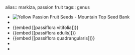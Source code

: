 alias:: markiza, passion fruit
tags:: genus

- ![Yellow Passion Fruit Seeds - Mountain Top Seed Bank](https://mtseedbank.in/wp-content/uploads/2021/04/passion_fruit_seeds_image_1.jpg)
-
- {{embed [[passiflora vitifolia]]}}
- {{embed [[passiflora edulis]]}}
- {{embed [[passiflora quadrangularis]]}}
-
-